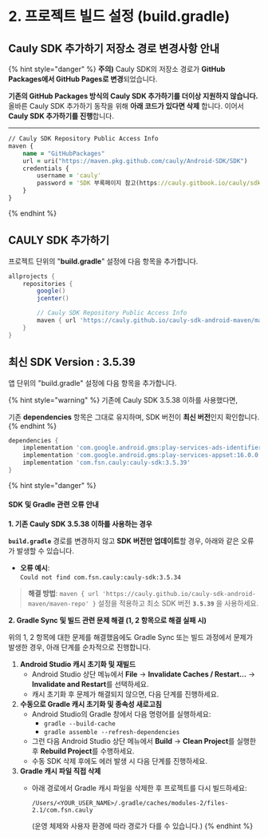 # 2. 프로젝트 빌드 설정 (build.gradle)

## Cauly SDK 추가하기 저장소 경로 변경사항 안내

{% hint style="danger" %}
**주의)** Cauly SDK의 저장소 경로가 **GitHub Packages에서 GitHub Pages로 변경**되었습니다.

**기존의 GitHub Packages 방식의 Cauly SDK 추가하기를 더이상 지원하지 않습니다.** 올바른 Cauly SDK 추가하기 동작을 위해 **아래 코드가 있다면 삭제** 합니다. 이어서 **Cauly SDK 추가하기를 진행**합니다.

***

```clojure
// Cauly SDK Repository Public Access Info
maven {
    name = "GitHubPackages"
    url = uri("https://maven.pkg.github.com/cauly/Android-SDK/SDK")
    credentials {
        username = 'cauly'
        password = 'SDK 부록페이지 참고(https://cauly.gitbook.io/cauly/sdk-android)'
    }
}
```
{% endhint %}

## CAULY SDK 추가하기

프로젝트 단위의 "**build.gradle**" 설정에 다음 항목을 추가합니다.

```groovy
allprojects {
    repositories {
        google()
        jcenter()

        // Cauly SDK Repository Public Access Info
        maven { url 'https://cauly.github.io/cauly-sdk-android-maven/maven-repo' }
    }
}
```

## 최신 SDK Version : 3.5.39



앱 단위의 "build.gradle" 설정에 다음 항목을 추가합니다.

{% hint style="warning" %}
기존에 Cauly SDK 3.5.38 이하를 사용했다면,

기존 **dependencies** 항목은 그대로 유지하며, SDK 버전이 **최신 버전**인지 확인합니다.
{% endhint %}

```groovy
dependencies {
    implementation 'com.google.android.gms:play-services-ads-identifier:17.0.0'
    implementation 'com.google.android.gms:play-services-appset:16.0.0'
    implementation 'com.fsn.cauly:cauly-sdk:3.5.39' 
}
```

{% hint style="danger" %}
#### SDK 및 Gradle 관련 오류 안내 <a href="#sdk-gradle" id="sdk-gradle"></a>

**1. 기존 Cauly SDK 3.5.38 이하를 사용하는 경우**

&#x20;**`build.gradle`** 경로를 변경하지 않고 **SDK 버전만 업데이트**할 경우, 아래와 같은 오류가 발생할 수 있습니다.

* **오류 예시**:\
  `Could not find com.fsn.cauly:cauly-sdk:3.5.34`

> **해결 방법**: `maven { url 'https://cauly.github.io/cauly-sdk-android-maven/maven-repo' }` 설정을 적용하고 최소 SDK 버전 **`3.5.39`** 을 사용하세요.

**2. Gradle Sync 및 빌드 관련 문제 해결 (1, 2 항목으로 해결 실패 시)**

위의 1, 2 항목에 대한 문제를 해결했음에도 Gradle Sync 또는 빌드 과정에서 문제가 발생한 경우, 아래 단계를 순차적으로 진행합니다.

1. **Android Studio 캐시 초기화 및 재빌드**
   * Android Studio 상단 메뉴에서 **File** → **Invalidate Caches / Restart...** → **Invalidate and Restart**를 선택하세요.
   * 캐시 초기화 후 문제가 해결되지 않으면, 다음 단계를 진행하세요.
2. **수동으로 Gradle 캐시 초기화 및 종속성 새로고침**
   * Android Studio의 Gradle 창에서 다음 명령어를 실행하세요:
     * `gradle --build-cache`
     * `gradle assemble --refresh-dependencies`
   * 그런 다음 Android Studio 상단 메뉴에서 **Build** → **Clean Project**를 실행한 후 **Rebuild Project**를 수행하세요.
   * 수동 SDK 삭제 후에도 에러 발생 시 다음 단계를 진행하세요.
3. **Gradle 캐시 파일 직접 삭제**
   *   아래 경로에서 Gradle 캐시 파일을 삭제한 후 프로젝트를 다시 빌드하세요:

       ```
       /Users/<YOUR_USER_NAME>/.gradle/caches/modules-2/files-2.1/com.fsn.cauly
       ```

       (운영 체제와 사용자 환경에 따라 경로가 다를 수 있습니다.)
{% endhint %}

